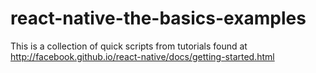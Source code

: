 # react-native-the-basics-examples
This is a collection of quick scripts from tutorials found at http://facebook.github.io/react-native/docs/getting-started.html
